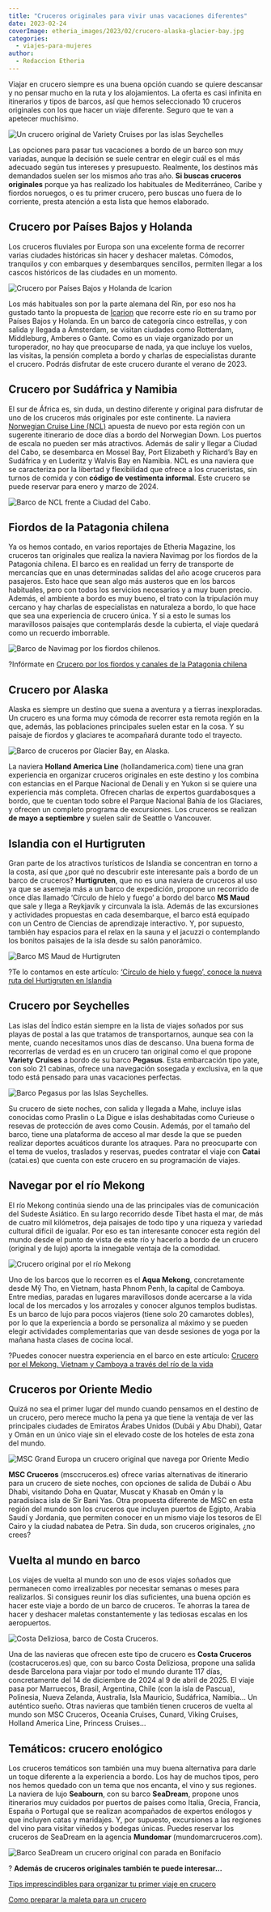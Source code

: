 ```yaml
---
title: "Cruceros originales para vivir unas vacaciones diferentes"
date: 2023-02-24
coverImage: etheria_images/2023/02/crucero-alaska-glacier-bay.jpg
categories: 
  - viajes-para-mujeres
author: 
  - Redaccion Etheria
---
```


Viajar en crucero siempre es una buena opción cuando se quiere descansar y no pensar 
mucho en la ruta y los alojamientos. La oferta es casi infinita en itinerarios y tipos 
de barcos, así que hemos seleccionado 10 cruceros originales con los que hacer un viaje 
diferente. Seguro que te van a apetecer muchísimo. 

![Un crucero original de Variety Cruises por las islas Seychelles](etheria_images/2023/02/cruceros-originales-variety-cruises-seychelles.jpg "Crucero de © Variety Cruises por las islas Seychelles.")

Las opciones para pasar tus vacaciones a bordo de un barco son muy variadas, aunque la 
decisión se suele centrar en elegir cuál es el más adecuado según tus intereses y 
presupuesto. Realmente, los destinos más demandados suelen ser los mismos año tras año. 
**Si buscas cruceros originales** porque ya has realizado los habituales de 
Mediterráneo, Caribe y fiordos noruegos, o es tu primer crucero, pero buscas uno fuera 
de lo corriente, presta atención a esta lista que hemos elaborado. 

## Crucero por Países Bajos y Holanda

Los cruceros fluviales por Europa son una excelente forma de recorrer varias ciudades 
históricas sin hacer y deshacer maletas. Cómodos, tranquilos y con embarques y 
desembarques sencillos, permiten llegar a los cascos históricos de las ciudades en un 
momento. 

![Crucero por Países Bajos y Holanda de Icarion](etheria_images/2023/02/Cruceros-originales-holanda-paises-bajos.jpg "Crucero por Países Bajos y Holanda de © Icarion.")

Los más habituales son por la parte alemana del Rin, por eso nos ha gustado tanto la 
propuesta de [Icarion](https://www.icarion.es/viaje/crucero-por-el-rin-paises-bajos-y-belgica) 
que recorre este río en su tramo por Países Bajos y Holanda. En un barco de categoría 
cinco estrellas, y con salida y llegada a Ámsterdam, se visitan ciudades como Rotterdam, 
Middleburg, Amberes o Gante. Como es un viaje organizado por un turoperador, no hay que 
preocuparse de nada, ya que incluye los vuelos, las visitas, la pensión completa a bordo 
y charlas de especialistas durante el crucero. Podrás disfrutar de este crucero durante 
el verano de 2023. 

## Crucero por Sudáfrica y Namibia

El sur de África es, sin duda, un destino diferente y original para disfrutar de uno de 
los cruceros más originales por este continente. La naviera [Norwegian Cruise Line 
(NCL)](https://www.ncl.com/es/es/) apuesta de nuevo por esta región con un sugerente 
itinerario de doce días a bordo del Norwegian Down. Los puertos de escala no pueden ser 
más atractivos. Además de salir y llegar a Ciudad del Cabo, se desembarca en Mossel Bay, 
Port Elizabeth y Richard’s Bay en Sudáfrica y en Luderitz y Walvis Bay en Namibia. NCL 
es una naviera que se caracteriza por la libertad y flexibilidad que ofrece a los 
cruceristas, sin turnos de comida y con **código de vestimenta informal**. Este crucero 
se puede reservar para enero y marzo de 2024. 

![Barco de NCL frente a Ciudad del Cabo.](etheria_images/2023/02/cruceros-originales-norwegian-jade.jpg "Barco de © NCL frente a Ciudad del Cabo.")

## Fiordos de la Patagonia chilena

Ya os hemos contado, en varios reportajes de Etheria Magazine, los cruceros tan 
originales que realiza la naviera Navimag por los fiordos de la Patagonia chilena. El 
barco es en realidad un ferry de transporte de mercancías que en unas determinadas 
salidas del año acoge cruceros para pasajeros. Esto hace que sean algo más austeros que 
en los barcos habituales, pero con todos los servicios necesarios y a muy buen precio. 
Además, el ambiente a bordo es muy bueno, el trato con la tripulación muy cercano y hay 
charlas de especialistas en naturaleza a bordo, lo que hace que sea una experiencia de 
crucero única. Y si a esto le sumas los maravillosos paisajes que contemplarás desde la 
cubierta, el viaje quedará como un recuerdo imborrable. 

![Barco de Navimag por los fiordos chilenos.](etheria_images/2023/02/Cruceros-originales-Navimag.jpg "Barco de © Navimag por los fiordos chilenos.")

?Infórmate en [Crucero por los fiordos y canales de la Patagonia 
chilena](https://etheriamagazine.com/2019/03/22/viajar-sola-crucero-fiordos-canales-patagonia-chile/) 

## Crucero por Alaska

Alaska es siempre un destino que suena a aventura y a tierras inexploradas. Un crucero 
es una forma muy cómoda de recorrer esta remota región en la que, además, las 
poblaciones principales suelen estar en la cosa. Y su paisaje de fiordos y glaciares te 
acompañará durante todo el trayecto. 

![Barco de cruceros por Glacier Bay, en Alaska.](etheria_images/2023/02/crucero-alaska-glacier-bay.jpg "Barco de cruceros por Glacier Bay, en Alaska.")

La naviera **Holland America Line** (hollandamerica.com) tiene una gran experiencia en 
organizar cruceros originales en este destino y los combina con estancias en el Parque 
Nacional de Denali y en Yukon si se quiere una experiencia más completa. Ofrecen charlas 
de expertos guardabosques a bordo, que te cuentan todo sobre el Parque Nacional Bahía de 
los Glaciares, y ofrecen un completo programa de excursiones. Los cruceros se realizan 
**de mayo a septiembre** y suelen salir de Seattle o Vancouver. 

## Islandia con el Hurtigruten

Gran parte de los atractivos turísticos de Islandia se concentran en torno a la costa, 
así que ¿por qué no descubrir este interesante país a bordo de un barco de cruceros? 
**Hurtigruten**, que no es una naviera de cruceros al uso ya que se asemeja más a un 
barco de expedición, propone un recorrido de once días llamado ‘Círculo de hielo y 
fuego’ a bordo del barco **MS Maud** que sale y llega a Reykjavik y circunvala la isla. 
Además de las excursiones y actividades propuestas en cada desembarque, el barco está 
equipado con un Centro de Ciencias de aprendizaje interactivo. Y, por supuesto, también 
hay espacios para el relax en la sauna y el jacuzzi o contemplando los bonitos paisajes 
de la isla desde su salón panorámico. 

![Barco MS Maud de Hurtigruten](etheria_images/2023/02/cruceros-originales-maud-hurtigruten.jpg "Barco de © Hurtigruten por Islandia.")

?Te lo contamos en este artículo: [‘Círculo de hielo y fuego’, conoce la nueva ruta del 
Hurtigruten en Islandia](https://etheriamagazine.com/2023/01/12/hurtigruten-islandia/) 

## Crucero por Seychelles

Las islas del Índico están siempre en la lista de viajes soñados por sus playas de 
postal a las que tratamos de transportarnos, aunque sea con la mente, cuando necesitamos 
unos días de descanso. Una buena forma de recorrerlas de verdad es en un crucero tan 
original como el que propone **Variety Cruises** a bordo de su barco **Pegasus**. Esta 
embarcación tipo yate, con solo 21 cabinas, ofrece una navegación sosegada y exclusiva, 
en la que todo está pensado para unas vacaciones perfectas. 

![Barco Pegasus por las Islas Seychelles.](etheria_images/2023/02/cruceros-originales-seychelles-variety-cruises.jpg "Barco Pegasus por las Islas Seychelles. © Variety Cruises")

Su crucero de siete noches, con salida y llegada a Mahe, incluye islas conocidas como 
Praslin o La Digue e islas deshabitadas como Curieuse o resevas de protección de aves 
como Cousin. Además, por el tamaño del barco, tiene una plataforma de acceso al mar 
desde la que se pueden realizar deportes acuáticos durante los atraques. Para no 
preocuparte con el tema de vuelos, traslados y reservas, puedes contratar el viaje con 
**Catai** (catai.es) que cuenta con este crucero en su programación de viajes. 

## Navegar por el río Mekong

El río Mekong continúa siendo una de las principales vías de comunicación del Sudeste 
Asiático. En su largo recorrido desde Tíbet hasta el mar, de más de cuatro mil 
kilómetros, deja paisajes de todo tipo y una riqueza y variedad cultural difícil de 
igualar. Por eso es tan interesante conocer esta región del mundo desde el punto de 
vista de este río y hacerlo a bordo de un crucero (original y de lujo) aporta la 
innegable ventaja de la comodidad. 

![Crucero original por el río Mekong](etheria_images/2023/02/cruceros-originales-Aqua-Mekong.jpg "Crucero por el río Mekong.")

Uno de los barcos que lo recorren es el **Aqua Mekong**, concretamente desde Mỹ Tho, en 
Vietnam, hasta Phnom Penh, la capital de Camboya. Entre medias, paradas en lugares 
maravillosos donde acercarse a la vida local de los mercados y los arrozales y conocer 
algunos templos budistas. Es un barco de lujo para pocos viajeros (tiene solo 20 
camarotes dobles), por lo que la experiencia a bordo se personaliza al máximo y se 
pueden elegir actividades complementarias que van desde sesiones de yoga por la mañana 
hasta clases de cocina local. 

?Puedes conocer nuestra experiencia en el barco en este artículo: [Crucero por el 
Mekong. Vietnam y Camboya a través del río de la 
vida](https://etheriamagazine.com/2019/09/13/crucero-por-el-mekong-excursiones-vietnam-y-camboya/) 

## Cruceros por Oriente Medio

Quizá no sea el primer lugar del mundo cuando pensamos en el destino de un crucero, pero 
merece mucho la pena ya que tiene la ventaja de ver las principales ciudades de Emiratos 
Árabes Unidos (Dubái y Abu Dhabi), Qatar y Omán en un único viaje sin el elevado coste 
de los hoteles de esta zona del mundo. 

![MSC Grand Europa un crucero original que navega por Oriente Medio](etheria_images/2023/02/cruceros-originales-msc-grand-europa.jpg "MSC Grand Europa es uno de los barcos de © MSC que navega por Oriente Medio.")

**MSC Cruceros** (msccruceros.es) ofrece varias alternativas de itinerario para un 
crucero de siete noches, con opciones de salida de Dubái o Abu Dhabi, visitando Doha en 
Quatar, Muscat y Khasab en Omán y la paradisíaca isla de Sir Bani Yas. Otra propuesta 
diferente de MSC en esta región del mundo son los cruceros que incluyen puertos de 
Egipto, Arabia Saudí y Jordania, que permiten conocer en un mismo viaje los tesoros de 
El Cairo y la ciudad nabatea de Petra. Sin duda, son cruceros originales, ¿no crees? 

## Vuelta al mundo en barco

Los viajes de vuelta al mundo son uno de esos viajes soñados que permanecen como 
irrealizables por necesitar semanas o meses para realizarlos. Si consigues reunir los 
días suficientes, una buena opción es hacer este viaje a bordo de un barco de cruceros. 
Te ahorras la tarea de hacer y deshacer maletas constantemente y las tediosas escalas en 
los aeropuertos. 

![Costa Deliziosa, barco de Costa Cruceros.](etheria_images/2023/02/cruceros-originales-costa-deliziosa.jpg "Costa Deliziosa, barco de © Costa Cruceros.")

Una de las navieras que ofrecen este tipo de crucero es **Costa Cruceros** 
(costacruceros.es) que, con su barco Costa Deliziosa, propone una salida desde Barcelona 
para viajar por todo el mundo durante 117 días, concretamente del 14 de diciembre de 
2024 al 9 de abril de 2025. El viaje pasa por Marruecos, Brasil, Argentina, Chile (con 
la isla de Pascua), Polinesia, Nueva Zelanda, Australia, Isla Mauricio, Sudáfrica, 
Namibia… Un auténtico sueño. Otras navieras que también tienen cruceros de vuelta al 
mundo son MSC Cruceros, Oceania Cruises, Cunard, Viking Cruises, Holland America Line, 
Princess Cruises… 

## Temáticos: crucero enológico

Los cruceros temáticos son también una muy buena alternativa para darle un toque 
diferente a la experiencia a bordo. Los hay de muchos tipos, pero nos hemos quedado con 
un tema que nos encanta, el vino y sus regiones. La naviera de lujo **Seabourn**, con su 
barco **SeaDream**, propone unos itinerarios muy cuidados por puertos de países como 
Italia, Grecia, Francia, España o Portugal que se realizan acompañados de expertos 
enólogos y que incluyen catas y maridajes. Y, por supuesto, excursiones a las regiones 
del vino para visitar viñedos y bodegas únicas. Puedes reservar los cruceros de SeaDream 
en la agencia **Mundomar** (mundomarcruceros.com). 

![Barco SeaDream un crucero original con parada en Bonifacio](etheria_images/2023/02/cruceros-originales-seabourn-bonifacio.jpg "Barco SeaDream de la naviera de lujo MSC Grand Europa © Seabourn en Bonifacio (Francia).")

? **Además de cruceros originales también te puede interesar...** 

[Tips imprescindibles para organizar tu primer viaje en 
crucero](https://etheriamagazine.com/2021/02/25/como-organizar-viaje-en-crucero-puertos-excursiones/) 

[Como preparar la maleta para un 
crucero](https://etheriamagazine.com/2018/11/17/una-maleta-para-un-crucero/)
